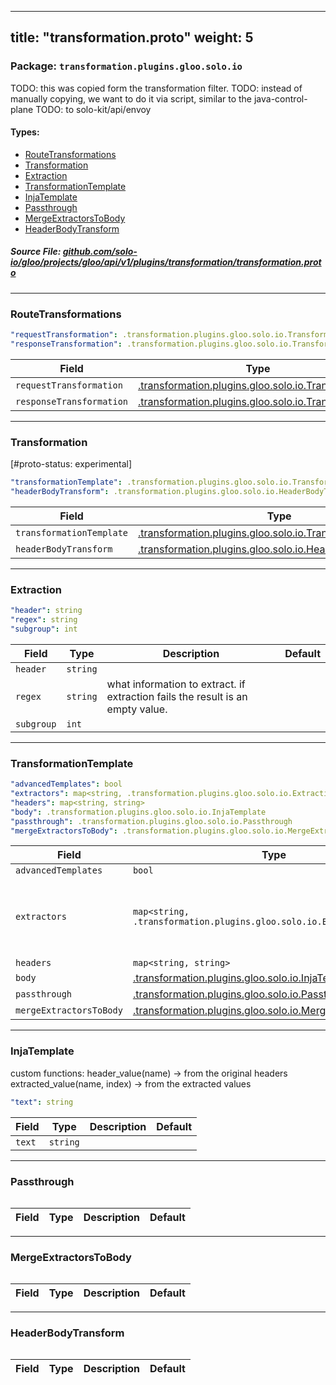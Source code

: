 
---
title: "transformation.proto"
weight: 5
---

<!-- Code generated by solo-kit. DO NOT EDIT. -->


### Package: `transformation.plugins.gloo.solo.io`  
TODO: this was copied form the transformation filter.
TODO: instead of manually copying, we want to do it via script, similar to the java-control-plane
TODO: to solo-kit/api/envoy


 
#### Types:


- [RouteTransformations](#routetransformations)
- [Transformation](#transformation)
- [Extraction](#extraction)
- [TransformationTemplate](#transformationtemplate)
- [InjaTemplate](#injatemplate)
- [Passthrough](#passthrough)
- [MergeExtractorsToBody](#mergeextractorstobody)
- [HeaderBodyTransform](#headerbodytransform)
  



##### Source File: [github.com/solo-io/gloo/projects/gloo/api/v1/plugins/transformation/transformation.proto](https://github.com/solo-io/gloo/blob/master/projects/gloo/api/v1/plugins/transformation/transformation.proto)





---
### RouteTransformations



```yaml
"requestTransformation": .transformation.plugins.gloo.solo.io.Transformation
"responseTransformation": .transformation.plugins.gloo.solo.io.Transformation

```

| Field | Type | Description | Default |
| ----- | ---- | ----------- |----------- | 
| `requestTransformation` | [.transformation.plugins.gloo.solo.io.Transformation](../transformation.proto.sk#transformation) |  |  |
| `responseTransformation` | [.transformation.plugins.gloo.solo.io.Transformation](../transformation.proto.sk#transformation) |  |  |




---
### Transformation

 
[#proto-status: experimental]

```yaml
"transformationTemplate": .transformation.plugins.gloo.solo.io.TransformationTemplate
"headerBodyTransform": .transformation.plugins.gloo.solo.io.HeaderBodyTransform

```

| Field | Type | Description | Default |
| ----- | ---- | ----------- |----------- | 
| `transformationTemplate` | [.transformation.plugins.gloo.solo.io.TransformationTemplate](../transformation.proto.sk#transformationtemplate) |  |  |
| `headerBodyTransform` | [.transformation.plugins.gloo.solo.io.HeaderBodyTransform](../transformation.proto.sk#headerbodytransform) |  |  |




---
### Extraction



```yaml
"header": string
"regex": string
"subgroup": int

```

| Field | Type | Description | Default |
| ----- | ---- | ----------- |----------- | 
| `header` | `string` |  |  |
| `regex` | `string` | what information to extract. if extraction fails the result is an empty value. |  |
| `subgroup` | `int` |  |  |




---
### TransformationTemplate



```yaml
"advancedTemplates": bool
"extractors": map<string, .transformation.plugins.gloo.solo.io.Extraction>
"headers": map<string, string>
"body": .transformation.plugins.gloo.solo.io.InjaTemplate
"passthrough": .transformation.plugins.gloo.solo.io.Passthrough
"mergeExtractorsToBody": .transformation.plugins.gloo.solo.io.MergeExtractorsToBody

```

| Field | Type | Description | Default |
| ----- | ---- | ----------- |----------- | 
| `advancedTemplates` | `bool` |  |  |
| `extractors` | `map<string, .transformation.plugins.gloo.solo.io.Extraction>` | Extractors are in the origin request language domain |  |
| `headers` | `map<string, string>` |  |  |
| `body` | [.transformation.plugins.gloo.solo.io.InjaTemplate](../transformation.proto.sk#injatemplate) |  |  |
| `passthrough` | [.transformation.plugins.gloo.solo.io.Passthrough](../transformation.proto.sk#passthrough) |  |  |
| `mergeExtractorsToBody` | [.transformation.plugins.gloo.solo.io.MergeExtractorsToBody](../transformation.proto.sk#mergeextractorstobody) |  |  |




---
### InjaTemplate

 
custom functions:
header_value(name) -> from the original headers
extracted_value(name, index) -> from the extracted values

```yaml
"text": string

```

| Field | Type | Description | Default |
| ----- | ---- | ----------- |----------- | 
| `text` | `string` |  |  |




---
### Passthrough



```yaml

```

| Field | Type | Description | Default |
| ----- | ---- | ----------- |----------- | 




---
### MergeExtractorsToBody



```yaml

```

| Field | Type | Description | Default |
| ----- | ---- | ----------- |----------- | 




---
### HeaderBodyTransform



```yaml

```

| Field | Type | Description | Default |
| ----- | ---- | ----------- |----------- | 





<!-- Start of HubSpot Embed Code -->
<script type="text/javascript" id="hs-script-loader" async defer src="//js.hs-scripts.com/5130874.js"></script>
<!-- End of HubSpot Embed Code -->
